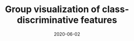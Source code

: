 ---
title: "Group visualization of class-discriminative features"
collection: publications
permalink: /publication/2020-group-vis
date: 2020-06-02
venue: 'Neural Networks'
# paperurl: '/files/pdf/research/Turning the Lights on.pdf'
link: 'https://www.sciencedirect.com/science/article/pii/S0893608020301969'
github: 'https://github.com/GlowingHorse/Class-Discriminative-Vis'
# code: 'https://zenodo.org/badge/latestdoi/236292675'
# zenodo: 'https://zenodo.org/badge/236292675.svg'
book: 'https://shirui-homepage.com/research/20attrguide-vis/'
citation: 'Rui Shi, <a href="https://li-tianxing.github.io/">Tianxing Li</a>, <a href="http://www.graco.c.u-tokyo.ac.jp/yama-lab/index.php">Yasushi Yamaguchi</a>. <i>Neural Networks</i>, 2020, 129: 75-90.'
---